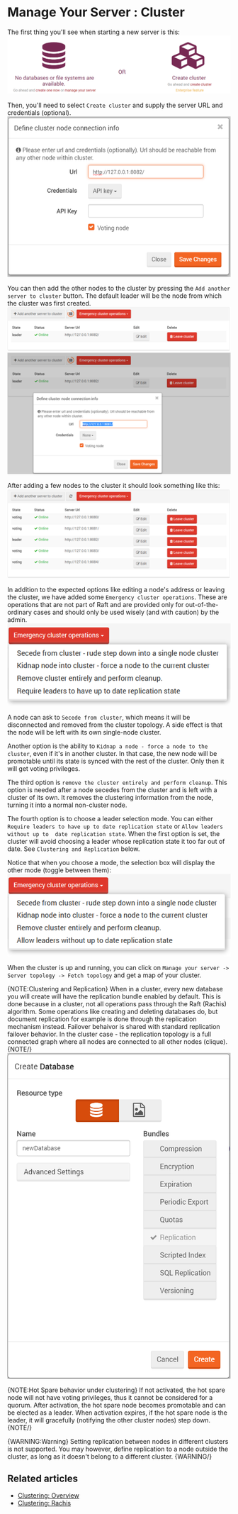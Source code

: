 ﻿# Manage Your Server : Cluster

The first thing you'll see when starting a new server is this:   
![Figure 0. Studio. Manage Your Server. Opening Screen.](images/cluster-0.png)

Then, you'll need to select `Create cluster` and supply the server URL and credentials (optional).   
![Figure 1. Studio. Manage Your Server. Create Cluster.](images/cluster-1.png)

You can then add the other nodes to the cluster by pressing the `Add another server to cluster` button. 
The default leader will be the node from which the cluster was first created.   
![Figure 2. Studio. Manage Your Server. One Node Cluster.](images/cluster-2.png)
![Figure 3. Studio. Manage Your Server. Add More Nodes.](images/cluster-3.png)

After adding a few nodes to the cluster it should look something like this:   
![Figure 5. Studio. Manage Your Server. Five Node Cluster.](images/cluster-5.png)

In addition to the expected options like editing a node's address or leaving the cluster, 
we have added some `Emergency cluster operations`. These are operations that are not part of 
Raft and are provided only for out-of-the-ordinary cases and should only be used wisely 
(and with caution) by the admin.   
![Figure 6. Studio. Manage Your Server. Emergency Operations.](images/cluster-6.png)

A node can ask to `Secede from cluster`, which means it will be disconnected and removed from 
the cluster topology. A side effect is that the node will be left with its own single-node cluster.   

Another option is the ability to `Kidnap a node - force a node to the cluster`, even if it's in 
another cluster. In that case, the new node will be promotable until its state is synced with 
the rest of the cluster. Only then it will get voting privileges.   

The third option is `remove the cluster entirely and perform cleanup`. This option is needed 
after a node secedes from the cluster and is left with a cluster of its own. It removes the 
clustering information from the node, turning it into a normal non-cluster node.   

The fourth option is to choose a leader selection mode. You can either 
`Require leaders to have up to date replication state` or `Allow leaders without up to 
date replication state`. When the first option is set, the cluster will avoid choosing a leader 
whose replication state it too far out of date. See `Clustering and Replication` below.   

Notice that when you choose a mode, the selection box will display the other mode (toggle between them):
![Figure 6. Studio. Manage Your Server. Emergency Operations.](images/cluster-6b.png)

When the cluster is up and running, you can click on `Manage your server -> Server topology -> Fetch topology` 
and get a map of your cluster.   

{NOTE:Clustering and Replication}
When in a cluster, every new database you will create will have the replication bundle enabled by default. 
This is done because in a cluster, not all operations pass through the Raft (Rachis) algorithm. Some 
operations like creating and deleting databases do, but document replication for example is done  through 
the replication mechanism instead. Failover behaivor is shared with standard replication failover behavior.
In the cluster case - the replication topology is a full connected graph where all nodes are connected to 
all other nodes (clique).   
{NOTE/}   
![Figure 4. Studio. Manage Your Server. Replication Enabled by Default.](images/cluster-4.png)   
   
{NOTE:Hot Spare behavior under clustering}
If not activated, the hot spare node will not have voting privileges, thus it cannot be considered for a quorum. 
After activation, the hot spare node becomes promotable and can be elected as a leader. When activation expires, 
if the hot spare node is the leader, it will gracefully (notifying the other cluster nodes) step down.   
{NOTE/} 
  
{WARNING:Warning}
Setting replication between nodes in different clusters is not supported. You may however, define 
replication to a node outside the cluster, as long as it doesn't belong to a different cluster.
{WARNING/}


## Related articles

- [Clustering: Overview](../../server/scaling-out/clustering/clustering-overview)
- [Clustering: Rachis](../../server/scaling-out/clustering/what-is-rachis)

